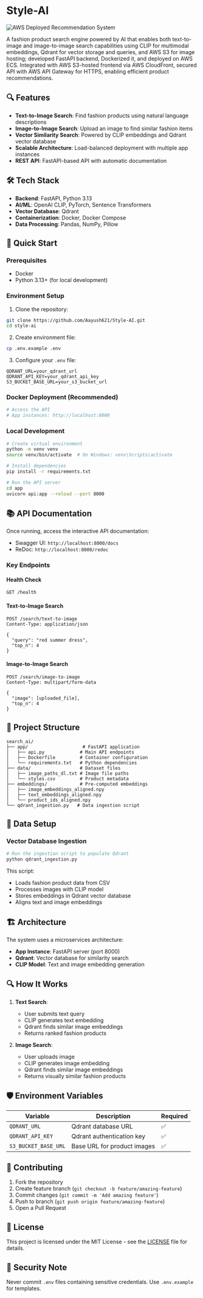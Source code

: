 # Style-AI
![AWS Deployed Recommendation System](https://github.com/user-attachments/assets/ef9973ff-1b98-4647-b78d-9204f4dbb75d)

A fashion product search engine powered by AI that enables both text-to-image and image-to-image search capabilities using CLIP for multimodal embeddings, Qdrant for vector storage and queries, and AWS S3 for image hosting; developed FastAPI backend, Dockerized it, and deployed on AWS ECS.
Integrated with AWS S3-hosted frontend via AWS CloudFront, secured API with AWS API Gateway for HTTPS, enabling efficient product recommendations.

## 🔍 Features

- **Text-to-Image Search**: Find fashion products using natural language descriptions
- **Image-to-Image Search**: Upload an image to find similar fashion items
- **Vector Similarity Search**: Powered by CLIP embeddings and Qdrant vector database
- **Scalable Architecture**: Load-balanced deployment with multiple app instances
- **REST API**: FastAPI-based API with automatic documentation

## 🛠️ Tech Stack

- **Backend**: FastAPI, Python 3.13
- **AI/ML**: OpenAI CLIP, PyTorch, Sentence Transformers
- **Vector Database**: Qdrant
- **Containerization**: Docker, Docker Compose
- **Data Processing**: Pandas, NumPy, Pillow

## 🚀 Quick Start

### Prerequisites

- Docker
- Python 3.13+ (for local development)

### Environment Setup

1. Clone the repository:
```bash
git clone https://github.com/Aayush621/Style-AI.git
cd style-ai
```

2. Create environment file:
```bash
cp .env.example .env
```

3. Configure your `.env` file:
```env
QDRANT_URL=your_qdrant_url
QDRANT_API_KEY=your_qdrant_api_key
S3_BUCKET_BASE_URL=your_s3_bucket_url
```

### Docker Deployment (Recommended)

```bash
# Access the API
# App instances: http://localhost:8000
```

### Local Development

```bash
# Create virtual environment
python -m venv venv
source venv/bin/activate  # On Windows: venv\Scripts\activate

# Install dependencies
pip install -r requirements.txt

# Run the API server
cd app
uvicorn api:app --reload --port 8000
```

## 📚 API Documentation

Once running, access the interactive API documentation:
- Swagger UI: `http://localhost:8000/docs`
- ReDoc: `http://localhost:8000/redoc`

### Key Endpoints

#### Health Check
```http
GET /health
```

#### Text-to-Image Search
```http
POST /search/text-to-image
Content-Type: application/json

{
  "query": "red summer dress",
  "top_n": 4
}
```

#### Image-to-Image Search
```http
POST /search/image-to-image
Content-Type: multipart/form-data

{
  "image": [uploaded_file],
  "top_n": 4
}
```

## 📁 Project Structure

```
search_ai/
├── app/                    # FastAPI application
│   ├── api.py             # Main API endpoints
│   ├── Dockerfile         # Container configuration
│   └── requirements.txt   # Python dependencies
├── data/                  # Dataset files
│   ├── image_paths_dl.txt # Image file paths
│   └── styles.csv         # Product metadata
├── embeddings/            # Pre-computed embeddings
│   ├── image_embeddings_aligned.npy
│   ├── text_embeddings_aligned.npy
│   └── product_ids_aligned.npy
└── qdrant_ingestion.py   # Data ingestion script
```

## 🔧 Data Setup

### Vector Database Ingestion

```bash
# Run the ingestion script to populate Qdrant
python qdrant_ingestion.py
```

This script:
- Loads fashion product data from CSV
- Processes images with CLIP model
- Stores embeddings in Qdrant vector database
- Aligns text and image embeddings

## 🏗️ Architecture

The system uses a microservices architecture:

- **App Instance**: FastAPI server (port 8000)
- **Qdrant**: Vector database for similarity search
- **CLIP Model**: Text and image embedding generation

## 🔍 How It Works

1. **Text Search**: 
   - User submits text query
   - CLIP generates text embedding
   - Qdrant finds similar image embeddings
   - Returns ranked fashion products

2. **Image Search**:
   - User uploads image
   - CLIP generates image embedding
   - Qdrant finds similar image embeddings
   - Returns visually similar fashion products

## 🛡️ Environment Variables

| Variable | Description | Required |
|----------|-------------|----------|
| `QDRANT_URL` | Qdrant database URL | ✅ |
| `QDRANT_API_KEY` | Qdrant authentication key | ✅ |
| `S3_BUCKET_BASE_URL` | Base URL for product images | ✅ |

## 🤝 Contributing

1. Fork the repository
2. Create feature branch (`git checkout -b feature/amazing-feature`)
3. Commit changes (`git commit -m 'Add amazing feature'`)
4. Push to branch (`git push origin feature/amazing-feature`)
5. Open a Pull Request

## 📄 License

This project is licensed under the MIT License - see the [LICENSE](LICENSE) file for details.

## 🚨 Security Note

Never commit `.env` files containing sensitive credentials. Use `.env.example` for templates.

